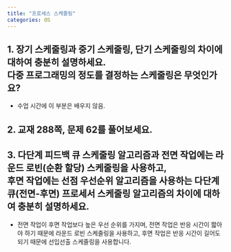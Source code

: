 ```yaml
---
title: "프로세스 스케줄링"
categories: OS
---
```

## **1. 장기 스케줄링과 중기 스케줄링, 단기 스케줄링의 차이에 대하여 충분히 설명하세요.<br/>다중 프로그래밍의 정도를 결정하는 스케줄링은 무엇인가요?**

  - 수업 시간에 이 부분은 배우지 않음.

## **2. 교재 288쪽, 문제 62를 풀어보세요.**



## **3. 다단계 피드백 큐 스케줄링 알고리즘과 전면 작업에는 라운드 로빈(순환 할당) 스케줄링을 사용하고,<br/>후면 작업에는 선점 우선순위 알고리즘을 사용하는 다단계 큐(전면-후면) 프로세서 스케줄링 알고리즘의 차이에 대하여 충분히 설명하세요.**

  - 전면 작업이 후면 작업보다 높은 우선 순위를 가지며, 전면 작업은 반응 시간이 짧아야 하기 때문에 라운드 로빈 스케줄링을 사용하고, 후면 작업은 반응 시간이 길어도 되기 때문에 선입선출 스케줄링을 사용합니다.
